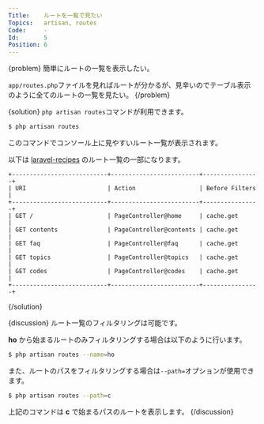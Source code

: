 ```yaml
---
Title:    ルートを一覧で見たい
Topics:   artisan, routes
Code:     -
Id:       5
Position: 6
---
```


{problem}
簡単にルートの一覧を表示したい。

`app/routes.php`ファイルを見ればルートが分かるが、見辛いのでテーブル表示のように全てのルートの一覧を見たい。
{/problem}

{solution}
`php artisan routes`コマンドが利用できます。

```bash
$ php artisan routes
```

このコマンドでコンソール上に見やすいルート一覧が表示されます。

以下は [laravel-recipes](http://laravel-recipes.com) のルート一覧の一部になります。
```
+---------------------------+-------------------------+----------------+
| URI                       | Action                  | Before Filters |
+---------------------------+-------------------------+----------------+
| GET /                     | PageController@home     | cache.get      |
| GET contents              | PageController@contents | cache.get      |
| GET faq                   | PageController@faq      | cache.get      |
| GET topics                | PageController@topics   | cache.get      |
| GET codes                 | PageController@codes    | cache.get      |
+---------------------------+-------------------------+----------------+
```
{/solution}

{discussion}
ルート一覧のフィルタリングは可能です。

**ho** から始まるルートのみフィルタリングする場合は以下のように行います。

```bash
$ php artisan routes --name=ho
```

また、ルートのパスをフィルタリングする場合は`--path=`オプションが使用できます。

```bash
$ php artisan routes --path=c
```
上記のコマンドは **c** で始まるパスのルートを表示します。
{/discussion}
